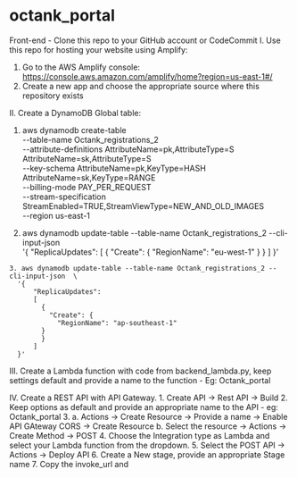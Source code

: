 # octank_portal
Front-end - Clone this repo to your GitHub account or CodeCommit
I. Use this repo for hosting your website using Amplify:
  1. Go to the AWS Amplify console: https://console.aws.amazon.com/amplify/home?region=us-east-1#/
  2. Create a new app and choose the appropriate source where this repository exists
  
II. Create a DynamoDB Global table:
  1. aws dynamodb create-table \
    --table-name Octank_registrations_2 \
    --attribute-definitions AttributeName=pk,AttributeType=S AttributeName=sk,AttributeType=S \
    --key-schema AttributeName=pk,KeyType=HASH AttributeName=sk,KeyType=RANGE \
    --billing-mode PAY_PER_REQUEST \
    --stream-specification StreamEnabled=TRUE,StreamViewType=NEW_AND_OLD_IMAGES \
    --region us-east-1
    
   2. aws dynamodb update-table --table-name Octank_registrations_2 --cli-input-json  \
      '{
          "ReplicaUpdates":
          [
            {
              "Create": {
                "RegionName": "eu-west-1"
            }
            }
          ]
      }'
    
    3. aws dynamodb update-table --table-name Octank_registrations_2 --cli-input-json  \
      '{
          "ReplicaUpdates":
          [
            {
              "Create": {
                "RegionName": "ap-southeast-1"
            }
            }
          ]
      }'
      
      
III. Create a Lambda function with code from backend_lambda.py, keep settings default and provide a name to the function - Eg: Octank_portal

IV. Create a REST API with API Gateway.
    1. Create API -> Rest API -> Build
    2. Keep options as default and provide an appropriate name to the API - eg: Octank_portal
    3. a. Actions -> Create Resource -> Provide a name -> Enable API GAteway CORS -> Create Resource
       b. Select the resource -> Actions -> Create Method -> POST
    4. Choose the Integration type as Lambda and select your Lambda function from the dropdown.
    5. Select the POST API -> Actions -> Deploy API
    6. Create a New stage, provide an appropriate Stage name
    7. Copy the invoke_url and 
